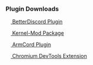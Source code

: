### Plugin Downloads

[<img src="https://camo.githubusercontent.com/c1387d0304af5c7c863887de41467a4e6c4c688ea2d7b3c9c18716eb05986815/68747470733a2f2f6b636b61726e6967652e6769746875622e696f2f7265732f62645f69636f6e2e737667" height="14px"> BetterDiscord Plugin](https://github.com/DiscordCSL/DiscordCSL/tree/main/plugins/betterdiscord)

[<img src="https://avatars.githubusercontent.com/u/80864961" height="14px"> Kernel-Mod Package](https://github.com/DiscordCSL/DiscordCSL/tree/main/plugins/kernel-mod)

[<img src="https://user-images.githubusercontent.com/32397453/122653316-cda93600-d111-11eb-90d3-bf40dc7b4c86.png" height="14px"> ArmCord Plugin](https://github.com/DiscordCSL/DiscordCSL/tree/main/plugins/chromium-mv3)

[<img src="https://user-images.githubusercontent.com/32397453/122653083-5e7f1200-d110-11eb-9913-a7dcd0f522fc.png" height="14px"> Chromium DevTools Extension](https://github.com/DiscordCSL/DiscordCSL/tree/main/plugins/chromium-mv3)